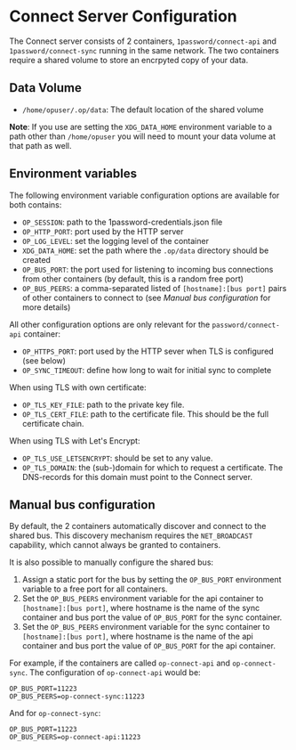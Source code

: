 # Connect Server Configuration

The Connect server consists of 2 containers, `1password/connect-api` and `1password/connect-sync` running in the same network. The two containers require a shared volume to store an encrpyted copy of your data.

## Data Volume

- `/home/opuser/.op/data`: The default location of the shared volume

**Note**: If you use are setting the `XDG_DATA_HOME` environment variable to a path other than `/home/opuser` you will need to mount your data volume at that path as well.

## Environment variables

The following environment variable configuration options are available for both contains:

- `OP_SESSION`: path to the 1password-credentials.json file
- `OP_HTTP_PORT`: port used by the HTTP server
- `OP_LOG_LEVEL`: set the logging level of the container
- `XDG_DATA_HOME`: set the path where the `.op/data` directory should be created
- `OP_BUS_PORT`: the port used for listening to incoming bus connections from other containers (by default, this is a random free port)
- `OP_BUS_PEERS`: a comma-separated listed of `[hostname]:[bus port]` pairs of other containers to connect to (see _Manual bus configuration_ for more details)

All other configuration options are only relevant for the `password/connect-api` container:

- `OP_HTTPS_PORT`: port used by the HTTP sever when TLS is configured (see below)
- `OP_SYNC_TIMEOUT`: define how long to wait for initial sync to complete

When using TLS with own certificate:

- `OP_TLS_KEY_FILE`: path to the private key file.
- `OP_TLS_CERT_FILE`: path to the certificate file. This should be the full certificate chain.

When using TLS with Let's Encrypt:

- `OP_TLS_USE_LETSENCRYPT`: should be set to any value.
- `OP_TLS_DOMAIN`: the (sub-)domain for which to request a certificate. The DNS-records for this domain must point to the Connect server.

## Manual bus configuration
By default, the 2 containers automatically discover and connect to the shared bus. This discovery mechanism requires the `NET_BROADCAST` capability, which cannot always be granted to containers.

It is also possible to manually configure the shared bus:
1. Assign a static port for the bus by setting the `OP_BUS_PORT` environment variable to a free port for all containers.
2. Set the `OP_BUS_PEERS` environment variable for the api container to `[hostname]:[bus port]`, where hostname is the name of the sync container and bus port the value of `OP_BUS_PORT` for the sync container.
3. Set the `OP_BUS_PEERS` environment variable for the sync container to `[hostname]:[bus port]`, where hostname is the name of the api container and bus port the value of `OP_BUS_PORT` for the api container.

For example, if the containers are called `op-connect-api` and `op-connect-sync`. The configuration of `op-connect-api` would be:
```
OP_BUS_PORT=11223
OP_BUS_PEERS=op-connect-sync:11223
```
And for `op-connect-sync`:
```
OP_BUS_PORT=11223
OP_BUS_PEERS=op-connect-api:11223
```